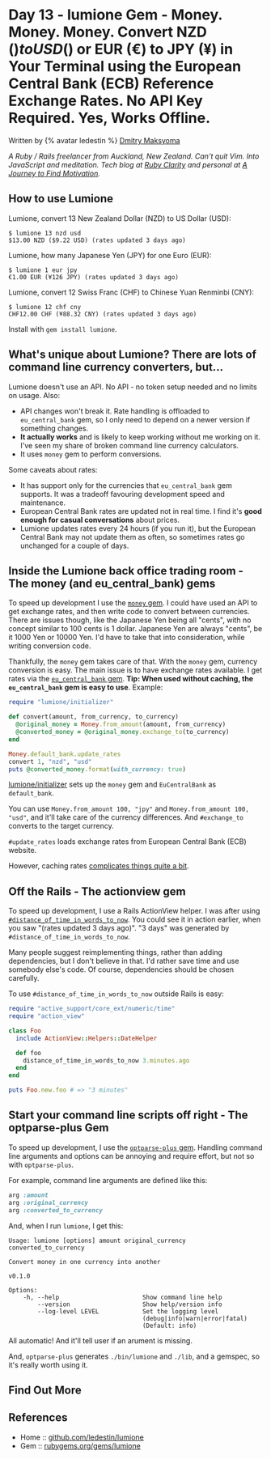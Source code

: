 # Day 13 - lumione Gem - Money. Money. Money. Convert NZD ($) to USD ($) or EUR (€) to JPY (¥) in Your Terminal using the European Central Bank (ECB) Reference Exchange Rates. No API Key Required. Yes, Works Offline.


Written by {% avatar ledestin %} [Dmitry Maksyoma](https://github.com/ledestin)

_A Ruby / Rails freelancer from Auckland, New Zealand. Can't quit Vim. Into JavaScript and meditation. Tech blog at [Ruby Clarity](https://rubyclarity.com) and personal at [A Journey to Find Motivation](https://curiosity-journey.casa)._



## How to use Lumione


Lumione, convert 13 New Zealand Dollar (NZD) to US Dollar (USD):

```
$ lumione 13 nzd usd
$13.00 NZD ($9.22 USD) (rates updated 3 days ago)
```

Lumione, how many Japanese Yen (JPY) for one Euro (EUR):

```
$ lumione 1 eur jpy
€1.00 EUR (¥126 JPY) (rates updated 3 days ago)
```

Lumione, convert 12 Swiss Franc (CHF) to Chinese Yuan Renminbi (CNY):

```
$ lumione 12 chf cny
CHF12.00 CHF (¥88.32 CNY) (rates updated 3 days ago)
```


Install with `gem install lumione`.



## What's unique about Lumione? There are lots of command line currency converters, but...

Lumione doesn't use an API. No API - no token setup needed and no limits on usage.
Also:
  * API changes won't break it. Rate handling is offloaded to
    `eu_central_bank` gem, so I
    only need to depend on a newer version if something changes.
  * **It actually works** and is likely to keep working without me working on
    it. I've seen my share of broken command line currency calculators.
  * It uses `money` gem to perform conversions.

Some caveats about rates:
  * It has support only for the currencies that `eu_central_bank` gem supports. It
    was a tradeoff favouring development speed and maintenance.
  * European Central Bank rates are updated not in real time. I find it's **good
    enough for casual conversations** about prices.
  * Lumione updates rates every 24 hours (if you run it), but the European Central Bank
    may not update them as often, so sometimes rates go unchanged for a couple
    of days.




## Inside the Lumione back office trading room - The money (and eu_central_bank) gems

To speed up development I use the [`money` gem](https://github.com/RubyMoney/money).
I could have used an API to get exchange rates, and then write code to convert
between currencies. There are issues though, like the Japanese Yen being all
"cents", with no concept similar to 100 cents is 1 dollar. Japanese Yen are
always "cents", be it 1000 Yen or 10000 Yen. I'd have to take that into
consideration, while writing conversion code.

Thankfully, the `money` gem takes care of that. With the `money` gem, currency conversion is easy. The main issue is to have exchange rates available. I get rates via
the [`eu_central_bank` gem](https://github.com/RubyMoney/eu_central_bank). **Tip: When used without caching, the `eu_central_bank` gem is easy to use**. Example:

``` ruby
require "lumione/initializer"

def convert(amount, from_currency, to_currency)
  @original_money = Money.from_amount(amount, from_currency)
  @converted_money = @original_money.exchange_to(to_currency)
end

Money.default_bank.update_rates
convert 1, "nzd", "usd"
puts @converted_money.format(with_currency: true)
```

[lumione/initializer](https://github.com/ledestin/lumione/blob/master/lib/lumione/initializer.rb) sets up the `money` gem and `EuCentralBank` as `default_bank`.

You can use `Money.from_amount 100, "jpy"` and `Money.from_amount 100, "usd"`,
and it'll take care of the currency differences. And `#exchange_to` converts to
the target currency.

`#update_rates` loads exchange rates from European Central Bank (ECB) website.

However, caching rates [complicates things quite a
bit](https://github.com/ledestin/lumione/blob/v0.1.0/lib/lumione/bank.rb#L54).



## Off the Rails - The actionview gem

To speed up development, I use a Rails ActionView helper.
I was after using
[`#distance_of_time_in_words_to_now`](https://apidock.com/rails/ActionView/Helpers/DateHelper/distance_of_time_in_words).
You could see it in action earlier, when you saw "(rates updated 3 days ago)".
"3 days" was generated by `#distance_of_time_in_words_to_now`.

Many people suggest reimplementing things, rather than adding dependencies, but
I don't believe in that. I'd rather save time and use somebody else's code. Of
course, dependencies should be chosen carefully.

To use `#distance_of_time_in_words_to_now` outside Rails is easy:

``` ruby
require "active_support/core_ext/numeric/time"
require "action_view"

class Foo
  include ActionView::Helpers::DateHelper

  def foo
    distance_of_time_in_words_to_now 3.minutes.ago
  end
end

puts Foo.new.foo # => "3 minutes"
```


## Start your command line scripts off right - The optparse-plus Gem

To speed up development, I use the [`optparse-plus` gem](https://github.com/davetron5000/optparse-plus).
Handling command line arguments and options can be annoying and require effort, but not
so with `optparse-plus`.

For example, command line arguments are defined like this:

``` ruby
arg :amount
arg :original_currency
arg :converted_to_currency
```

And, when I run `lumione`, I get this:

```
Usage: lumione [options] amount original_currency converted_to_currency

Convert money in one currency into another

v0.1.0

Options:
    -h, --help                       Show command line help
        --version                    Show help/version info
        --log-level LEVEL            Set the logging level
                                     (debug|info|warn|error|fatal)
                                     (Default: info)
```

All automatic! And it'll tell user if an arument is missing.

And, `optparse-plus` generates
`./bin/lumione` and `./lib`,
and a gemspec, so it's really worth using it.



## Find Out More

## References

* Home :: [github.com/ledestin/lumione](https://github.com/ledestin/lumione)
* Gem  :: [rubygems.org/gems/lumione](https://rubygems.org/gems/lumione)

